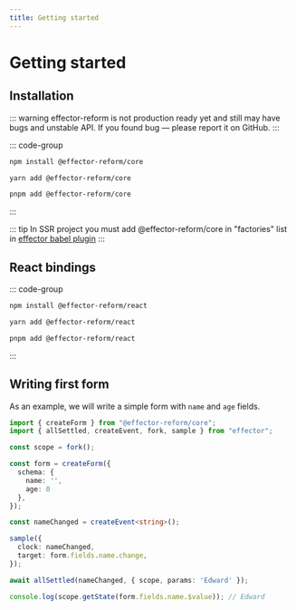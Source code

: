 ```yaml
---
title: Getting started
---
```


# Getting started

## Installation

::: warning
effector-reform is not production ready yet and still
may have bugs and unstable API. If you found bug —
please report it on GitHub.
:::

::: code-group
```bash [npm]
npm install @effector-reform/core
```
```bash [yarn]
yarn add @effector-reform/core
```
```bash [pnpm]
pnpm add @effector-reform/core
```
:::

::: tip
In SSR project you must add @effector-reform/core in "factories"
list in [effector babel plugin](https://effector.dev/en/api/effector/babel-plugin/#configuration-factories)
:::

## React bindings

::: code-group
```bash [npm]
npm install @effector-reform/react
```
```bash [yarn]
yarn add @effector-reform/react
```
```bash [pnpm]
pnpm add @effector-reform/react
```
:::

## Writing first form

As an example, we will write a simple form with `name` and `age` fields.

```ts
import { createForm } from "@effector-reform/core";
import { allSettled, createEvent, fork, sample } from "effector";

const scope = fork();

const form = createForm({
  schema: {
    name: '',
    age: 0
  },
});

const nameChanged = createEvent<string>();

sample({
  clock: nameChanged,
  target: form.fields.name.change,
});

await allSettled(nameChanged, { scope, params: 'Edward' });

console.log(scope.getState(form.fields.name.$value)); // Edward
```
